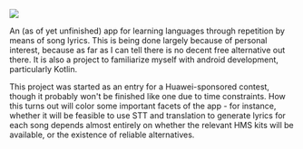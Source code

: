 ![](https://i.imgur.com/kB7y7iI.png)

An (as of yet unfinished) app for learning languages through repetition by means of song lyrics. This is being done largely because of personal interest, because as far as I can tell there is no decent free alternative out there. It is also a project to familiarize myself with android development, particularly Kotlin.

This project was started as an entry for a Huawei-sponsored contest, though it probably won't be finished like one due to time constraints. How this turns out will color some important facets of the app - for instance, whether it will be feasible to use STT and translation to generate lyrics for each song depends almost entirely on whether the relevant HMS kits will be available, or the existence of reliable alternatives.
